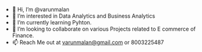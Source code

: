 - 👋 Hi, I’m @varunmalan
- 👀 I’m interested in Data Analytics and Business Analytics
- 🌱 I’m currently learning Pyhton. 
- 💞️ I’m looking to collaborate on various Projects related to E commerce of Finance. 
- 📫 Reach Me out at varunmalan@gmail.com or 8003225487
  

<!---
varunmalan/varunmalan is a ✨ special ✨ repository because its `README.md` (this file) appears on your GitHub profile.
You can click the Preview link to take a look at your changes.
--->
